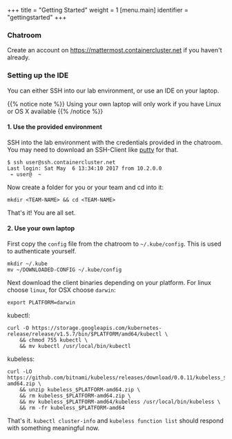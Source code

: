 +++
title = "Getting Started"
weight = 1
[menu.main]
identifier = "gettingstarted"
+++

### Chatroom
Create an account on https://mattermost.containercluster.net if you haven't already. 

### Setting up the IDE
You can either SSH into our lab environment, or use an IDE on your laptop.

{{% notice note %}}
Using your own laptop will only work if you have Linux or OS X available
{{% /notice %}}

#### 1. Use the provided environment
SSH into the lab environment with the credentials provided in the chatroom. You may need to download an SSH-Client like [putty](https://the.earth.li/~sgtatham/putty/latest/w64/putty.exe) for that.

```
$ ssh user@ssh.containercluster.net
Last login: Sat May  6 13:34:10 2017 from 10.2.0.0
 ⌁ user@  ~   

```
Now create a folder for you or your team and cd into it:
```
mkdir <TEAM-NAME> && cd <TEAM-NAME>
```

That's it! You are all set.

#### 2. Use your own laptop
First copy the `config` file from the chatroom to `~/.kube/config`. This is used to authenticate yourself.

```
mkdir ~/.kube
mv ~/DOWNLOADED-CONFIG ~/.kube/config
```
Next download the client binaries depending on your platform. For linux choose `linux`, for OSX choose `darwin`:

```
export PLATFORM=darwin
```
kubectl:

```
curl -O https://storage.googleapis.com/kubernetes-release/release/v1.5.7/bin/$PLATFORM/amd64/kubectl \
    && chmod 755 kubectl \
    && mv kubectl /usr/local/bin/kubectl
```

kubeless:

```
curl -LO https://github.com/bitnami/kubeless/releases/download/0.0.11/kubeless_$PLATFORM-amd64.zip \
    && unzip kubeless_$PLATFORM-amd64.zip \
    && rm kubeless_$PLATFORM-amd64.zip \
    && mv kubeless_$PLATFORM-amd64/kubeless /usr/local/bin/kubeless \
    && rm -fr kubeless_$PLATFORM-amd64
```
That's it. `kubectl cluster-info` and `kubeless function list` should respond with something meaningful now.